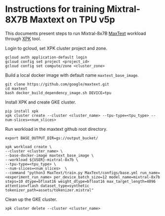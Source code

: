 # Instructions for training Mixtral-8X7B Maxtext on TPU v5p

This documents present steps to run Mixtral-8x7B [MaxText](https://github.com/google/maxtext) workload through [XPK](https://github.com/google/xpk/blob/main/README.md) tool.

Login to gcloud, set XPK cluster project and zone.

```
gcloud auth application-default login
gcloud config set project <project_id>
gcloud config set compute/zone <cluster_zone>
```

Build a local docker image with default name `maxtext_base_image`.

```
git clone https://github.com/google/maxtext.git
cd maxtext
bash docker_build_dependency_image.sh DEVICE=tpu
```

Install XPK and create GKE cluster.

```
pip install xpk
xpk cluster create --cluster <cluster_name> --tpu-type=<tpu_type> --num-slices=<num_slices>
```

Run workload in the maxtext github root directory.

```
export BASE_OUTPUT_DIR=gs://output_bucket/

xpk workload create \
--cluster <cluster_name> \
--base-docker-image maxtext_base_image \
--workload ${USER}-mixtral-8x7b \
--tpu-type=<tpu_type> \
--num-slices=<num_slices>  \
--command "python3 MaxText/train.py MaxText/configs/base.yml run_name=<experiment_run_name> per_device_batch_size=12 model_name=mixtral-8x7b steps=10 dtype=bfloat16 weight_dtype=bfloat16 max_target_length=4096 attention=flash dataset_type=synthetic tokenizer_path=assets/tokenizer.mistral"
```

Clean up the GKE cluster.

```
xpk cluster delete --cluster <cluster_name>
```
